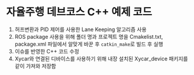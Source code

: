 # 자율주행 데브코스 C++ 예제 코드
1. 허프변환과 PID 제어를 사용한 Lane Keeping 알고리즘 사용
2. ROS package 사용을 위해 폴더 명과 프로젝트 명을 Cmakelist.txt, package.xml 파일에서 알맞게 바꾼 후 `catkin_make`로 빌드 후 실행
3. 이슈를 반영한 C++ 코드 수정
4. Xycar와 연결된 디바이스를 사용하기 위해 내장 설치된 Xycar_device 패키지를 같이 가져와 저장함
